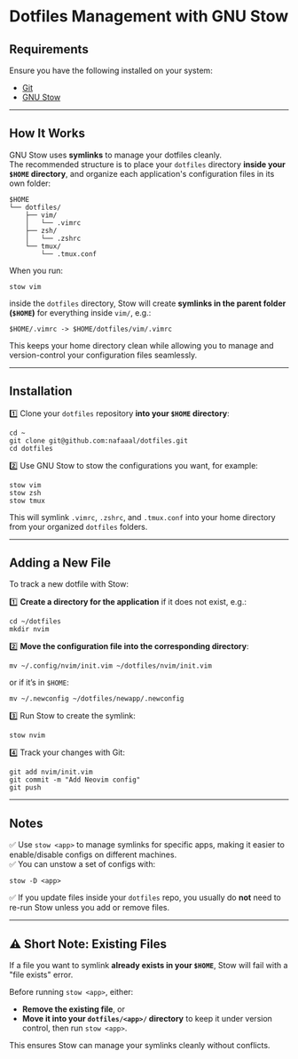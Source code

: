 # Dotfiles Management with GNU Stow

## Requirements

Ensure you have the following installed on your system:

- [Git](https://git-scm.com/)
- [GNU Stow](https://www.gnu.org/software/stow/)

---

## How It Works

GNU Stow uses **symlinks** to manage your dotfiles cleanly.  
The recommended structure is to place your `dotfiles` directory **inside your `$HOME` directory**, and organize each application's configuration files in its own folder:

```
$HOME
└── dotfiles/
    ├── vim/
    │   └── .vimrc
    ├── zsh/
    │   └── .zshrc
    └── tmux/
        └── .tmux.conf
```

When you run:

```
stow vim
```

inside the `dotfiles` directory, Stow will create **symlinks in the parent folder (`$HOME`)** for everything inside `vim/`, e.g.:

```
$HOME/.vimrc -> $HOME/dotfiles/vim/.vimrc
```

This keeps your home directory clean while allowing you to manage and version-control your configuration files seamlessly.

---

## Installation

1️⃣ Clone your `dotfiles` repository **into your `$HOME` directory**:

```
cd ~
git clone git@github.com:nafaaal/dotfiles.git
cd dotfiles
```

2️⃣ Use GNU Stow to stow the configurations you want, for example:

```
stow vim
stow zsh
stow tmux
```

This will symlink `.vimrc`, `.zshrc`, and `.tmux.conf` into your home directory from your organized `dotfiles` folders.

---

## Adding a New File

To track a new dotfile with Stow:

1️⃣ **Create a directory for the application** if it does not exist, e.g.:

```
cd ~/dotfiles
mkdir nvim
```

2️⃣ **Move the configuration file into the corresponding directory**:

```
mv ~/.config/nvim/init.vim ~/dotfiles/nvim/init.vim
```

or if it’s in `$HOME`:

```
mv ~/.newconfig ~/dotfiles/newapp/.newconfig
```

3️⃣ Run Stow to create the symlink:

```
stow nvim
```

4️⃣ Track your changes with Git:

```
git add nvim/init.vim
git commit -m "Add Neovim config"
git push
```

---

## Notes

✅ Use `stow <app>` to manage symlinks for specific apps, making it easier to enable/disable configs on different machines.  
✅ You can unstow a set of configs with:

```
stow -D <app>
```

✅ If you update files inside your `dotfiles` repo, you usually do **not** need to re-run Stow unless you add or remove files.

---

## ⚠️ Short Note: Existing Files

If a file you want to symlink **already exists in your `$HOME`**, Stow will fail with a "file exists" error.

Before running `stow <app>`, either:

- **Remove the existing file**, or
- **Move it into your `dotfiles/<app>/` directory** to keep it under version control, then run `stow <app>`.

This ensures Stow can manage your symlinks cleanly without conflicts.
